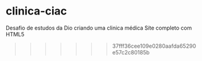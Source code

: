 
# clinica-ciac
 Desafio de estudos da Dio criando uma clinica médica Síte completo com HTML5
>>>>>>> 37fff36cee109e0280aafda65290e57c2c80185b
